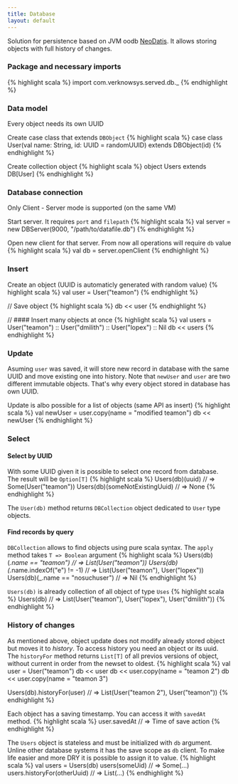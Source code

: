 ```yaml
---
title: Database
layout: default
---
```


Solution for persistence based on JVM oodb [NeoDatis](http://neodatis.org). It allows storing objects with full history of changes.

 
### Package and necessary imports

{% highlight scala %}
import com.verknowsys.served.db._
{% endhighlight %}


### Data model
Every object needs its own UUID


Create case class that extends `DBObject`
{% highlight scala %}
case class User(val name: String, id: UUID = randomUUID) extends DBObject(id)
{% endhighlight %}

Create collection object
{% highlight scala %}
object Users extends DB[User]
{% endhighlight %}


### Database connection

Only Client - Server mode is supported (on the same VM)

 
Start server. It requires `port` and `filepath`
{% highlight scala %}
val server = new DBServer(9000, "/path/to/datafile.db")
{% endhighlight %}

Open new client for that server. 
From now all operations will require `db` value
{% highlight scala %}
val db = server.openClient
{% endhighlight %}


### Insert

Create an object (UUID is automaticly generated with random value)
{% highlight scala %}
val user = User("teamon")
{% endhighlight %}

// Save object
{% highlight scala %}
db << user
{% endhighlight %}

// #### Insert many objects at once
{% highlight scala %}
val users = User("teamon") :: User("dmilith") :: User("lopex") :: Nil
db << users
{% endhighlight %}

### Update
 
Asuming `user` was saved, it will store new record in database with the same UUID and move existing one into history. 
Note that `newUser` and `user` are two different immutable objects. 
That's why every object stored in database has own UUID.

Update is albo possible for a list of objects (same API as insert)
{% highlight scala %}
val newUser = user.copy(name = "modified teamon")
db << newUser
{% endhighlight %}


### Select

#### Select by UUID

With some UUID given it is possible to select one record from database.
The result will be `Option[T]`
{% highlight scala %}
Users(db)(uuid)                 // => Some(User("teamon"))
Users(db)(someNotExistingUuid)  // => None
{% endhighlight %}

The `User(db)` method returns `DBCollection` object dedicated to `User` type objects.

#### Find records by query

`DBCollection` allows to find objects using pure scala syntax.
The `apply` method takes `T => Boolean` argument
{% highlight scala %}
Users(db)(_.name == "teamon")           // => List(User("teamon"))
Users(db)(_.name.indexOf("e") != -1)    // => List(User("teamon"), User("lopex"))
Users(db)(_.name == "nosuchuser")       // => Nil
{% endhighlight %}

`Users(db)` is already collection of all object of type `Uses`
{% highlight scala %}
Users(db)   // => List(User("teamon"), User("lopex"), User("dmilith"))
{% endhighlight %}

### History of changes

As mentioned above, object update does not modify already stored object but moves it to *history*.
To access history you need an object or its uuid.
The `historyFor` method returns `List[T]` of all previos versions of object, without current
in order from the newset to oldest.
{% highlight scala %}
val user = User("teamon")
db << user
db << user.copy(name = "teamon 2")
db << user.copy(name = "teamon 3")

Users(db).historyFor(user)  // => List(User("teamon 2"), User("teamon"))
{% endhighlight %}

Each object has a saving timestamp. You can access it with `savedAt` method.
{% highlight scala %}
user.savedAt // => Time of save action
{% endhighlight %}


The `Users` object is stateless and must be initialized with `db` argument.
Unline other database systems it has the save scope as `db` client.
To make life easier and more DRY it is possible to assign it to value.
{% highlight scala %}
val users = Users(db)
users(someUid)                  // => Some(...)
users.historyFor(otherUuid)     // => List(...)
{% endhighlight %}







